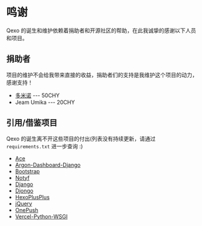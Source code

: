 # 鸣谢
Qexo 的诞生和维护依赖着捐助者和开源社区的帮助，在此我诚挚的感谢以下人员和项目。
## 捐助者
项目的维护不会给我带来直接的收益，捐助者们的支持是我维护这个项目的动力，感谢支持！
- [多米诺](https://www.dominoh.com/) --- 50CHY
- Jeam Umika --- 20CHY
## 引用/借鉴项目
Qexo 的诞生离不开这些项目的付出(列表没有持续更新，请通过 `requirements.txt` 进一步查询 :)
- [Ace](https://ace.c9.io/)
- [Argon-Dashboard-Django](https://github.com/creativetimofficial/argon-dashboard-django)
- [Bootstrap](https://getbootstrap.com/)
- [Notyf](https://github.com/caroso1222/notyf)
- [Django](https://github.com/django/django)
- [Djongo](https://github.com/nesdis/djongo)
- [HexoPlusPlus](https://github.com/HexoPlusPlus/HexoPlusPlus)
- [jQuery](https://jquery.com/)
- [OnePush](https://github.com/y1ndan/onepush)
- [Vercel-Python-WSGI](https://github.com/ardnt/vercel-python-wsgi)